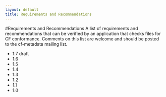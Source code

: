 ```yaml
---
layout: default
title: Requirements and Recommendations
---
```


#Requirements and Recommendations
A list of requirements and recommendations that can be verified by an application that checks files for CF conformance. Comments on this list are welcome and should be posted to the cf-metadata mailing list.
* 1.7 draft
* 1.6
* 1.5
* 1.4
* 1.3
* 1.2
* 1.1
* 1.0

